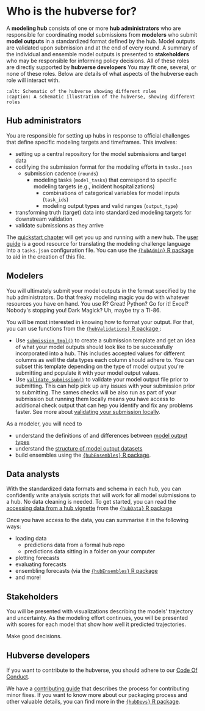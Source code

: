 # Who is the hubverse for?

A **modeling hub** consists of one or more **hub administrators** who are responsible for coordinating model submissions from **modelers** who submit **model outputs** in a standardized format defined by the hub.
Model outputs are validated upon submission and at the end of every round. A summary of the individual and ensemble model outputs is presented to **stakeholders** who may be responsible for informing policy decisions.
All of these roles are directly supported by **hubverse developers** 
You may fit one, several, or none of these roles.
Below are details of what aspects of the hubverse each role will interact with.

```{image} ../images/hubverse_roles.png
:alt: Schematic of the hubverse showing different roles
:caption: A schematic illustration of the hubverse, showing different roles
```

## Hub administrators

You are responsible for setting up hubs in response to official challenges that define specific modeling targets and timeframes.
This involves:

 - setting up a central repository for the model submissions and target data
 - codifying the submission format for the modeling efforts in `tasks.json`
   - submission cadence (`rounds`)
      - modeling tasks (`model_tasks`) that correspond to specific modeling targets (e.g., incident hospitalizations)
        - combinations of categorical variables for model inputs (`task_ids`)
        - modeling output types and valid ranges (`output_type`)
 - transforming truth (target) data into standardized modeling targets for downstream validation
 - validate submissions as they arrive

The [quickstart chapter](/quickstart-hub-admin/intro.md) will get you up and running with a new hub. The [user guide](/user-guide/intro-data-formats.md) is a good resource for translating the modeling challenge language into a `tasks.json` configuration file.
You can use the [`{hubAdmin}` R package](https://hubverse-org.github.io/hubAdmin) to aid in the creation of this file.

## Modelers

You will ultimately submit your model outputs in the format specified by the hub administrators.
Do that freaky modeling magic you do with whatever resources you have on hand.
You use R? Great! Python? Go for it! Excel? Nobody's stopping you! Dark Magick? Uh, maybe try a TI-86.

You will be most interested in knowing how to format your output.
For that, you can use functions from the [`{hubValidations}` R package ](https://hubverse-org.github.io/hubValidations):

- Use [`submission_tmpl()`](https://hubverse-org.github.io/hubValidations/reference/submission_tmpl.html) to create a submission template and get an idea of what your model outputs should look like to be successfully incorporated into a hub. This includes accepted values for different columns as well the data types each column should adhere to. You can subset this template depending on the type of model output you're submitting and populate it with your model output values.
- Use  [`validate_submission()`](https://hubverse-org.github.io/hubValidations/reference/validate_submission.html) to validate your model output file prior to submitting. This can help pick up any issues with your submission prior to submitting. The sames checks will be also run as part of your submission but running them locally means you have access to additional check output that can hep you identify and fix any problems faster. See more about [validating your submission locally](https://hubverse-org.github.io/hubValidations/articles/validate-submission.html).


As a modeler, you will need to

 - understand the definitions of and differences between [model output types](#model-output-format)
 - understand the [structure of model output datasets](https://hubverse-org.github.io/hubData/articles/connect_hub.html#structure-of-hubverse-datasets)
 - build ensembles using the [`{hubEnsembles}` R package](https://hubverse-org.github.io/hubEnsembles).


## Data analysts

With the standardized data formats and schema in each hub, you can confidently write analysis scripts that will work for all model submissions to a hub.
No data cleaning is needed.
To get started, you can read the [accessing data from a hub vignette](https://hubverse-org.github.io/hubData/articles/connect_hub.html) from the [`{hubData}` R package](https://hubverse-org.github.io/hubData)

Once you have access to the data, you can summarise it in the following ways:

 - loading data
   - predictions data from a formal hub repo
   - predictions data sitting in a folder on your computer
 - plotting forecasts
 - evaluating forecasts
 - ensembling forecasts (via the [`{hubEnsembles}` R package](https://hubverse-org.github.io/hubEnsembles)
 - and more!

## Stakeholders 

You will be presented with visualizations describing the models' trajectory and uncertainty.
As the modeling effort continues, you will be presented with scores for each model that show how well it predicted trajectories.

Make good decisions.

## Hubverse developers

If you want to contribute to the hubverse, you should adhere to our [Code Of Conduct](https://hubverse-org.github.io/hubDevs/CODE_OF_CONDUCT.html).

We have a [contributing guide](contribute.md) that describes the process for contributing minor fixes.
If you want to know more about our packaging process and other valuable details, you can find more in the [`{hubDevs}` R package](https://hubverse-org.github.io/hubDevs/index.html).

